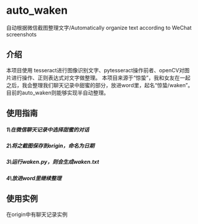 # auto_waken
自动根据微信截图整理文字/Automatically organize text according to WeChat screenshots

## 介绍
本项目使用 tesseract进行图像识别文字、pytesseract操作前者、openCV对图片进行操作、正则表达式对文字做整理。
本项目来源于“惊蛰”，我和女友在一起之后，我会整理我们聊天记录中甜蜜的部分，放进word里，起名“惊蛰/waken”。
目前的auto_waken则能够实现半自动整理。

## 使用指南
##### 1\在微信聊天记录中选择甜蜜的对话 
##### 2\将之截图保存到origin，命名为日期
##### 3\运行waken.py，则会生成waken.txt
##### 4\放进word里继续整理

## 使用实例
在origin中有聊天记录实例
